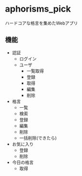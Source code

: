 # aphorisms_pick
ハードコアな格言を集めたWebアプリ

## 機能
- 認証
  - ログイン
  - ユーザ
    - 一覧取得
    - 登録
    - 取得
    - 編集
    - 削除
- 格言
  - 一覧
  - 検索
  - 登録
  - 編集
  - 削除
  - 一括削除(できたら)
- お気に入り
  - 登録
  - 削除
- 今日の格言
  - 取得